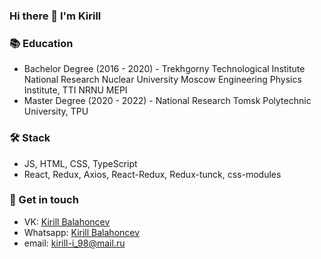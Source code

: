 ### Hi there 👋 I'm Kirill

### 📚 Education
* Bachelor Degree (2016 - 2020) - Trekhgorny Technological Institute National Research Nuclear University Moscow Engineering Physics Institute, TTI NRNU MEPI
* Master Degree (2020 - 2022) - National Research Tomsk Polytechnic University, TPU

### 🛠 Stack
* JS, HTML, CSS, TypeScript
* React, Redux, Axios, React-Redux, Redux-tunck, css-modules

### 💬 Get in touch
* VK: [Kirill Balahoncev](https://vk.com/didok_98)
* Whatsapp: [Kirill Balahoncev](https://wa.me/79514837906)
* email: kirill-i_98@mail.ru

<!--
**kokolka/kokolka** is a ✨ _special_ ✨ repository because its `README.md` (this file) appears on your GitHub profile.

Here are some ideas to get you started:

- 🔭 I’m currently working on ...
- 🌱 I’m currently learning ...
- 👯 I’m looking to collaborate on ...
- 🤔 I’m looking for help with ...
- 💬 Ask me about ...
- 📫 How to reach me: ...
- 😄 Pronouns: ...
- ⚡ Fun fact: ...
-->
